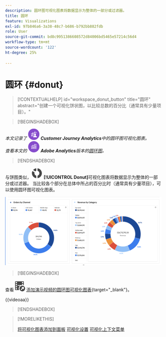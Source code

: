 ```yaml
---
description: 圆环图可视化图表将数据显示为整体的一部分或过滤器。
title: 圆环
feature: Visualizations
exl-id: 97b846a6-3a38-48c7-b686-b792bb882fdb
role: User
source-git-commit: bd8c9951386608572d84006bd5465e57214c56d4
workflow-type: tm+mt
source-wordcount: '122'
ht-degree: 25%

---
```


# 圆环 {#donut}

<!-- markdownlint-disable MD034 -->

>[!CONTEXTUALHELP]
>id="workspace_donut_button"
>title="圆环"
>abstract="创建一个可视化饼状图，以比较总数的百分比（通常具有少量项目）。"

<!-- markdownlint-enable MD034 -->


>[!BEGINSHADEBOX]

_本文记录了_ ![CustomerJourneyAnalytics](/help/assets/icons/CustomerJourneyAnalytics.svg) _**Customer Journey Analytics**&#x200B;中的圆环图可视化图表。_<br/>_查看本文的_ ![AdobeAnalytics](/help/assets/icons/AdobeAnalytics.svg) _**Adobe Analytics**&#x200B;版本的[圆环图](https://experienceleague.adobe.com/en/docs/analytics/analyze/analysis-workspace/visualizations/donut)。_

>[!ENDSHADEBOX]


与饼图类似，![GraphDonut](/help/assets/icons/GraphDonut.svg) **[!UICONTROL Donut]**&#x200B;可视化图表将数据显示为整体的一部分或过滤器。 当比较各个部分在总体中所占的百分比时（通常具有少量项目），可以使用圆环图可视化图表。

![将数据显示为整体的一部分或过滤器的圆环图。](assets/donut.png)


>[!BEGINSHADEBOX]

查看![VideoCheckedOut](/help/assets/icons/VideoCheckedOut.svg) [添加演示视频的圆环图可视化图表](https://video.tv.adobe.com/v/334309/?quality=12&learn=on){target="_blank"}。

{{videoaa}}

>[!ENDSHADEBOX]


>[!MORELIKETHIS]
>
>[将可视化图表添加到面板](/help/analysis-workspace/visualizations/freeform-analysis-visualizations.md#add-visualizations-to-a-panel)
>[可视化设置](/help/analysis-workspace/visualizations/freeform-analysis-visualizations.md#settings)
>[可视化上下文菜单](/help/analysis-workspace/visualizations/freeform-analysis-visualizations.md#context-menu)
>

